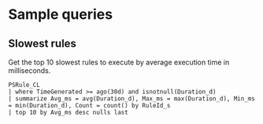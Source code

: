 # Sample queries

## Slowest rules

Get the top 10 slowest rules to execute by average execution time in milliseconds.

```kusto
PSRule_CL
| where TimeGenerated >= ago(30d) and isnotnull(Duration_d)
| summarize Avg_ms = avg(Duration_d), Max_ms = max(Duration_d), Min_ms = min(Duration_d), Count = count() by RuleId_s
| top 10 by Avg_ms desc nulls last 
```
